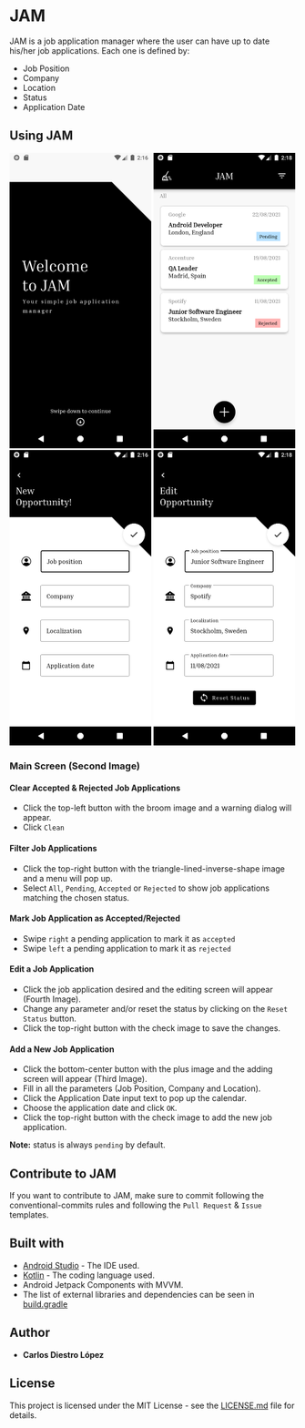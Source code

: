 # JAM

JAM is a job application manager where the user can have up to date his/her job applications. Each one is defined by:

- Job Position
- Company
- Location
- Status
- Application Date

## Using JAM

<p>
<img src="docs/img/get_started.png" width="249">
<img src="docs/img/job_applications.png" width="249">
<img src="docs/img/new_job_application.png" width="249">
<img src="docs/img/edit_job_application.png" width="249">
</p>

### Main Screen (Second Image)

#### Clear Accepted & Rejected Job Applications

- Click the top-left button with the broom image and a warning dialog will appear.
- Click `Clean`

#### Filter Job Applications

- Click the top-right button with the triangle-lined-inverse-shape image and a menu will pop up.
- Select `All`, `Pending`, `Accepted` or `Rejected` to show job applications matching the chosen status.

#### Mark Job Application as Accepted/Rejected

- Swipe `right` a pending application to mark it as `accepted`
- Swipe `left` a pending application to mark it as `rejected`

#### Edit a Job Application

- Click the job application desired and the editing screen will appear (Fourth Image).
- Change any parameter and/or reset the status by clicking on the `Reset Status` button.
- Click the top-right button with the check image to save the changes.

#### Add a New Job Application

- Click the bottom-center button with the plus image and the adding screen will appear (Third Image).
- Fill in all the parameters (Job Position, Company and Location).
- Click the Application Date input text to pop up the calendar.
- Choose the application date and click `OK`.
- Click the top-right button with the check image to add the new job application.

**Note:** status is always `pending` by default.

## Contribute to JAM

If you want to contribute to JAM, make sure to commit following the conventional-commits rules and following the `Pull Request` & `Issue` templates. 

## Built with

- [Android Studio](https://developer.android.com/studio) - The IDE used.
- [Kotlin](https://kotlinlang.org/) - The coding language used.
- Android Jetpack Components with MVVM.
- The list of external libraries and dependencies can be seen in [build.gradle](app/build.gradle)

## Author

- **Carlos Diestro López**

## License

This project is licensed under the MIT License - see the [LICENSE.md](LICENSE.md) file for details.
